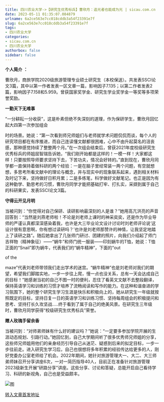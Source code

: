 ```yaml
---
title: 四川农业大学->【研究生优秀标兵】曹欣月：追光者也能成为光 | sicau.com.cn
date: 2023-05-11 01:35:07.084879
urlname: 6a2ce563e7cc018cddb3a54f23391e7f
slug: 6a2ce563e7cc018cddb3a54f23391e7f
tags: 
- 四川农业大学
categories:
- sicau.com.cn
- 四川农业大学
authorbox: false
sidebar: false
---
```

**个人简介** **：**

曹欣月，商旅学院2020级旅游管理专业硕士研究生（本校保送）。共发表SSCI论文3篇，其中以第一作者发表一区文章一篇，影响因子7.135；以第二作者发表2篇，影响因子7.158和5.959。曾获国家奖学金、研究生学业奖学金一等奖等多项荣誉奖励。

**一勤天下无难事**

“一分耕耘一分收获”，这是朴素但绝不失深刻的道理，作为保研学生，曹欣月回忆起大四第一次参加组会
<!--more-->
时的场景。她说：“第一次看到师兄师姐们与老师就学术问题侃侃而谈，每个人的研究项目都在有序推进，而自己连读懂文献都很困难，心中不由升起莫名的沮丧感，那种感觉持续了整整两个月。”在一次组会结束后，曾获2021年度校级研究生优秀标兵的师姐屈智瑞告诉她，“我们刚开始都是这样的！一模一样！大家都这样！只要按照导师要求坚持下去，下苦功夫，情况会好转的。”直到现在，曹欣月同学都一直保持着做科研的两个经验：一是在脑子里经常装一两个问题，有空就想想，多思考所看文献中的理论与概念，并与现实中的现象联系起来，遇到相关材料及时记下来，坚持做好日积月累；二是多练笔，科学做好文献笔记。也正是因为有这种勤学、勤思考的习惯，曹欣月同学才能把基础打牢、打扎实，采撷到属于自己的科研果实，发表SSCI论文3篇。

**守得云开见月明**

当被问到：“你觉得对自己保研、读研影响最深刻的人是谁？”她用高亢洪亮的声音回答到：“当然是刘燕老师啦！不论是刘老师上课时的神采奕奕，还是作为毕业导师的严谨认真都深深感染着我，也许是大三毕业论文设计讨论时刘老师评论说‘这设计很有意思啊，你有想过读研吗？’也许是刘老师那赞许的神情，让我坚定地踏上了读研之路”。随后她拿出了几张师门研讨、团建的照片，向我们介绍起了师门吉祥物（精神象征）——“蜗牛”和师门统一服装——印刻蜗牛的T恤，她说：T恤正面的“Snail”即为蜗牛，代表我们的“蜗牛精神”，下面的“out

of the

maze”代表刘老师带领我们走出学术的迷宫。“蜗牛精神”也是刘老师对我们的期望，希望我们脚踏实地，一步一步往上爬，慢一点也没关系，总有一天会达成自己的目标！”她感谢当初的自己不图一时的便利，忍住了看英文文献不去整段翻译，保持英语学习和训练的习惯才培养了流畅阅读和写作的能力。在这种和谐奋进的学习氛围下，她的整个研究生学习生涯是快乐和积极向上的，她从研究生一年级就按照既定的目标，坚持日复一日的英语学习和训练习惯、坚持每周组会的积极提问和思考、坚持打长久攻坚战.....终于看到了属于自己的绝美风景。在研究生三年级时，曹欣月同学获得“校级研究生优秀标兵”荣誉。

**赠人玫瑰手留余香**

当被问到：“对师弟师妹有什么好的建议吗？”她说：“一定要多参加学院开展的生涯动态规划、引路行动。”她回忆到，自己大学期间听了很多优秀师兄师姐的分享，这些师兄师姐用他们的亲身经历引导自己从迷茫、疑惑到后来的拟定目标，一步一步往前走。进入研究生学习后，自己也很想将多年积累的经验传达给更多的人，刚好党委办公室老师给了机会。2022年期间，她针对旅游管理大一、大二、大三师弟师妹召开分享讲座6次，一对一简历指导40人，目前正在准备针对旅游管理2023级新生开展“研路分享”讲座。这些分享、讨论和答疑，总能开启自己看待学习、科研的新视角，自己也是受益颇丰。

![图](https://news.sicau.edu.cn/__local/D/3F/7C/1184226AB41287C53D555B5628D_32A3136F_14C2CC.png)

[转入文章首发地址](https://news.sicau.edu.cn/info/1078/72151.htm)